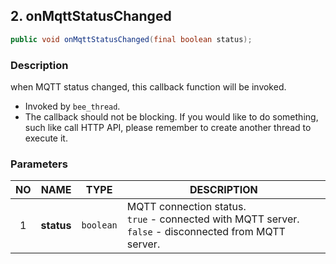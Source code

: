 ## 2. onMqttStatusChanged

```java
public void onMqttStatusChanged(final boolean status);
```

### Description

when MQTT status changed, this callback function will be invoked.

* Invoked by `bee_thread`.
* The callback should not be blocking. If you would like to do something, such like call HTTP API, please remember to create another thread to execute it.

### Parameters

| NO | NAME | TYPE | DESCRIPTION |
| :---: | --- | --- | --- |
| 1 | **status** | `boolean` | MQTT connection status.<br> `true` - connected with MQTT server.<br> `false` - disconnected from MQTT server. |

